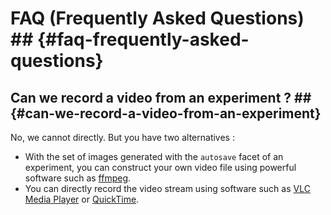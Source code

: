 # FAQ (Frequently Asked Questions) ## {#faq-frequently-asked-questions}

[//]: # (concept|video)
## Can we record a video from an experiment ? ## {#can-we-record-a-video-from-an-experiment}

No, we cannot directly. But you have two alternatives :
- With the set of images generated with the `autosave` facet of an experiment, you can construct your own video file using powerful software such as [ffmpeg](https://www.ffmpeg.org/).
- You can directly record the video stream using software such as [VLC Media Player](http://www.videolan.org/vlc/index.html) or [QuickTime](http://www.apple.com/quicktime/download/).
